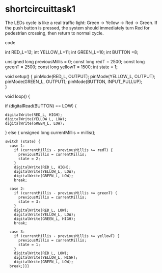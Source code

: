 # shortcircuittask1
The LEDs cycle is like a real traffic light: Green → Yellow → Red → Green.
If the push button is pressed, the system should immediately turn Red for
pedestrian crossing, then return to normal cycle.







code






int RED_L=12;
int YELLOW_L=11;
int GREEN_L=10;
int BUTTON =8;

unsigned long previousMillis = 0;
const long redT = 2500;
const long greenT = 2500;
const long yellowT = 1500;
int state = 1; 

void setup() {
  pinMode(RED_L, OUTPUT);
  pinMode(YELLOW_L, OUTPUT);
  pinMode(GREEN_L, OUTPUT);
  pinMode(BUTTON, INPUT_PULLUP);  
}

void loop() {
 

  
  if (digitalRead(BUTTON) == LOW) {
   
    digitalWrite(RED_L, HIGH);
    digitalWrite(YELLOW_L, LOW);
    digitalWrite(GREEN_L, LOW);
   
  } else {
    unsigned long currentMillis = millis();
    
    switch (state) {
      case 1: 
        if (currentMillis - previousMillis >= redT) {
          previousMillis = currentMillis;
          state = 2;
        }
        digitalWrite(RED_L, HIGH);
        digitalWrite(YELLOW_L, LOW);
        digitalWrite(GREEN_L, LOW);
        break;

      case 2: 
        if (currentMillis - previousMillis >= greenT) {
          previousMillis = currentMillis;
          state = 3;
        }
        digitalWrite(RED_L, LOW);
        digitalWrite(YELLOW_L, LOW);
        digitalWrite(GREEN_L, HIGH);
        break;

      case 3:
        if (currentMillis - previousMillis >= yellowT) {
          previousMillis = currentMillis;
          state = 1;
        }
        digitalWrite(RED_L, LOW);
        digitalWrite(YELLOW_L, HIGH);
        digitalWrite(GREEN_L, LOW);
      break;}}}
